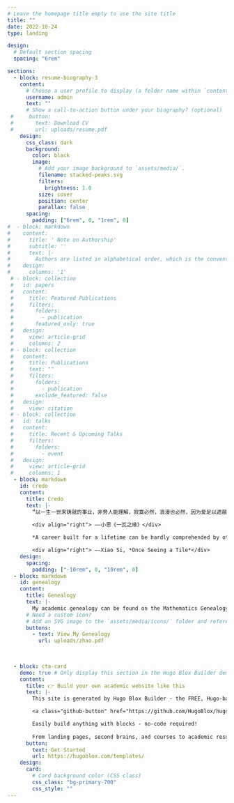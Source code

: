 ```yaml
---
# Leave the homepage title empty to use the site title
title: ""
date: 2022-10-24
type: landing

design:
  # Default section spacing
  spacing: "6rem"

sections:
  - block: resume-biography-3
    content:
      # Choose a user profile to display (a folder name within `content/authors/`)
      username: admin
      text: ""
      # Show a call-to-action button under your biography? (optional)
 #     button:
 #       text: Download CV
 #       url: uploads/resume.pdf
    design:
      css_class: dark
      background:
        color: black
        image:
          # Add your image background to `assets/media/`.
          filename: stacked-peaks.svg
          filters:
            brightness: 1.0
          size: cover
          position: center
          parallax: false
      spacing: 
        padding: ["6rem", 0, "1rem", 0]
#  - block: markdown
#    content:
#      title: ' Note on Authorship'
#      subtitle: ''
#      text: |-
#        Authors are listed in alphabetical order, which is the convention in our field worldwide.
#    design:
#      columns: '1'
 # - block: collection
 #   id: papers
 #   content:
 #     title: Featured Publications
 #     filters:
 #       folders:
 #         - publication
 #       featured_only: true
 #   design:
 #     view: article-grid
 #     columns: 2
 # - block: collection
 #   content:
 #     title: Publications
 #     text: ""
 #     filters:
 #       folders:
 #         - publication
 #       exclude_featured: false
 #   design:
 #     view: citation
 # - block: collection
 #   id: talks
 #   content:
 #     title: Recent & Upcoming Talks
 #     filters:
 #       folders:
 #         - event
 #   design:
 #     view: article-grid
 #     columns: 1
  - block: markdown
    id: credo
    content:
      title: Credo
      text: |-
        “以一生一世来铸就的事业，非旁人能理解，寂寞必然，浪漫也必然，因为爱足以遮蔽一切艰辛。如果仍觉艰辛，那就是爱得不够。” 
        
        <div align="right"> ——小思《一瓦之缘》</div>

        *A career built for a lifetime can be hardly comprehended by others. Loneliness is inevitable, but so is romance, for love has the power to conceal arduousness completely. If arduousness is still palpable, then love is not enough.*

        <div align="right"> —-Xiao Si, *Once Seeing a Tile*</div>
    design:
      spacing: 
        padding: ["-10rem", 0, "10rem", 0]
  - block: markdown
    id: genealogy
    content:
      title: Genealogy
      text: |-
        My academic genealogy can be found on the Mathematics Genealogy Project, [see here](https://genealogy.math.ndsu.nodak.edu/id.php?id=314893), or the link below. My academic ancestors include many distinguished mathematicians and scientists in history, e.g., Joseph Louis Lagrange, Pierre-Simon Laplace, Gottfried Wilhelm Leibniz, Leonhard Euler, Johann Bernoulli, and Jacob Bernoulli. Notably, I am the ninth graduate under the supervision of [Prof. Dr. Cas Cremers](https://people.cispa.io/cas.cremers/).
      # Need a custom icon?
      # Add an SVG image to the `assets/media/icons/` folder and reference it in the `icon` field below
      buttons:
        - text: View My Genealogy
          url: uploads/zhao.pdf
        

      
  - block: cta-card
    demo: true # Only display this section in the Hugo Blox Builder demo site
    content:
      title: 👉 Build your own academic website like this
      text: |-
        This site is generated by Hugo Blox Builder - the FREE, Hugo-based open source website builder trusted by 250,000+ academics like you.

        <a class="github-button" href="https://github.com/HugoBlox/hugo-blox-builder" data-color-scheme="no-preference: light; light: light; dark: dark;" data-icon="octicon-star" data-size="large" data-show-count="true" aria-label="Star HugoBlox/hugo-blox-builder on GitHub">Star</a>

        Easily build anything with blocks - no-code required!
        
        From landing pages, second brains, and courses to academic resumés, conferences, and tech blogs.
      button:
        text: Get Started
        url: https://hugoblox.com/templates/
    design:
      card:
        # Card background color (CSS class)
        css_class: "bg-primary-700"
        css_style: ""
---
```

